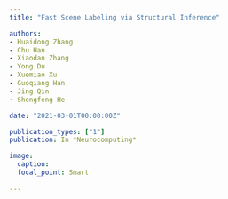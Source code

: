 ```yaml
---
title: "Fast Scene Labeling via Structural Inference"

authors:
- Huaidong Zhang
- Chu Han
- Xiaodan Zhang
- Yong Du
- Xuemiao Xu
- Guoqiang Han
- Jing Qin
- Shengfeng He

date: "2021-03-01T00:00:00Z"

publication_types: ["1"]
publication: In *Neurocomputing*

image:
  caption: 
  focal_point: Smart
  
---
```


